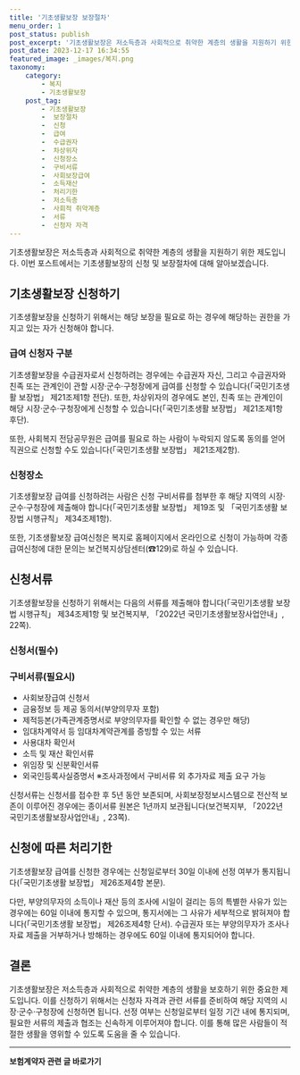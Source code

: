 ```yaml
---
title: '기초생활보장 보장절차'
menu_order: 1
post_status: publish
post_excerpt: '기초생활보장은 저소득층과 사회적으로 취약한 계층의 생활을 지원하기 위한 제도입니다. 이번 포스트에서는 기초생활보장의 신청 및 보장절차에 대해 알아보겠습니다.'
post_date: 2023-12-17 16:34:55
featured_image: _images/복지.png
taxonomy:
    category:
        - 복지
        - 기초생활보장
    post_tag:
        - 기초생활보장
        -  보장절차
        -  신청
        -  급여
        -  수급권자
        -  차상위자
        -  신청장소
        -  구비서류
        -  사회보장급여
        -  소득재산
        -  처리기한
        -  저소득층
        -  사회적 취약계층
        -  서류
        -  신청자 자격
---
```



기초생활보장은 저소득층과 사회적으로 취약한 계층의 생활을 지원하기 위한 제도입니다. 이번 포스트에서는 기초생활보장의 신청 및 보장절차에 대해 알아보겠습니다.

## 기초생활보장 신청하기

기초생활보장을 신청하기 위해서는 해당 보장을 필요로 하는 경우에 해당하는 권한을 가지고 있는 자가 신청해야 합니다.

### 급여 신청자 구분

기초생활보장을 수급권자로서 신청하려는 경우에는 수급권자 자신, 그리고 수급권자와 친족 또는 관계인이 관할 시장·군수·구청장에게 급여를 신청할 수 있습니다(「국민기초생활 보장법」 제21조제1항 전단). 또한, 차상위자의 경우에도 본인, 친족 또는 관계인이 해당 시장·군수·구청장에게 신청할 수 있습니다(「국민기초생활 보장법」 제21조제1항 후단). 

또한, 사회복지 전담공무원은 급여를 필요로 하는 사람이 누락되지 않도록 동의를 얻어 직권으로 신청할 수도 있습니다(「국민기초생활 보장법」 제21조제2항). 

### 신청장소

기초생활보장 급여를 신청하려는 사람은 신청 구비서류를 첨부한 후 해당 지역의 시장·군수·구청장에 제출해야 합니다(「국민기초생활 보장법」 제19조 및 「국민기초생활 보장법 시행규칙」 제34조제1항).

또한, 기초생활보장 급여신청은 복지로 홈페이지에서 온라인으로 신청이 가능하며 각종 급여신청에 대한 문의는 보건복지상담센터(☎129)로 하실 수 있습니다.

## 신청서류

기초생활보장을 신청하기 위해서는 다음의 서류를 제출해야 합니다(「국민기초생활 보장법 시행규칙」 제34조제1항 및 보건복지부, 「2022년 국민기초생활보장사업안내」, 22쪽).

### 신청서(필수)
### 구비서류(필요시)
- 사회보장급여 신청서
- 금융정보 등 제공 동의서(부양의무자 포함)
- 제적등본(가족관계증명서로 부양의무자를 확인할 수 없는 경우만 해당)
- 임대차계약서 등 임대차계약관계를 증빙할 수 있는 서류
- 사용대차 확인서
- 소득 및 재산 확인서류
- 위임장 및 신분확인서류
- 외국인등록사실증명서 ※조사과정에서 구비서류 외 추가자료 제출 요구 가능

신청서류는 신청서를 접수한 후 5년 동안 보존되며, 사회보장정보시스템으로 전산적 보존이 이루어진 경우에는 종이서류 원본은 1년까지 보관됩니다(보건복지부, 「2022년 국민기초생활보장사업안내」, 23쪽).

## 신청에 따른 처리기한

기초생활보장 급여를 신청한 경우에는 신청일로부터 30일 이내에 선정 여부가 통지됩니다(「국민기초생활 보장법」 제26조제4항 본문).

다만, 부양의무자의 소득이나 재산 등의 조사에 시일이 걸리는 등의 특별한 사유가 있는 경우에는 60일 이내에 통지할 수 있으며, 통지서에는 그 사유가 세부적으로 밝혀져야 합니다(「국민기초생활 보장법」 제26조제4항 단서). 수급권자 또는 부양의무자가 조사나 자료 제출을 거부하거나 방해하는 경우에도 60일 이내에 통지되어야 합니다.

## 결론

기초생활보장은 저소득층과 사회적으로 취약한 계층의 생활을 보호하기 위한 중요한 제도입니다. 이를 신청하기 위해서는 신청자 자격과 관련 서류를 준비하여 해당 지역의 시장·군수·구청장에 신청하면 됩니다. 선정 여부는 신청일로부터 일정 기간 내에 통지되며, 필요한 서류의 제출과 협조는 신속하게 이루어져야 합니다. 이를 통해 많은 사람들이 적절한 생활을 영위할 수 있도록 도움을 줄 수 있습니다.
<!-- wp:separator -->
<hr class="wp-block-separator has-alpha-channel-opacity"/>
<!-- /wp:separator -->

<!-- wp:group {"backgroundColor":"base","layout":{"type":"constrained"}} -->
<div class="wp-block-group has-base-background-color has-background"><!-- wp:paragraph {"align":"center","fontSize":"medium"} -->
<p class="has-text-align-center has-large-font-size"><strong>보험계약자 관련 글 바로가기</strong></p>
<!-- /wp:paragraph -->


<!-- wp:latest-posts
{"categories":[{"id":13963,"count":19,"description":"","link":"https://uknowlaw.com/category/%eb%b3%b4%ed%97%98%ea%b3%84%ec%95%bd%ec%9e%90/","name":"보험계약자","slug":"보험계약자","taxonomy":"category","parent":0,"meta":[],"_links":{"self":[{"href":"https://uknowlaw.com/wp-json/wp/v2/categories/13963"}],"collection":[{"href":"https://uknowlaw.com/wp-json/wp/v2/categories"}],"about":[{"href":"https://uknowlaw.com/wp-json/wp/v2/taxonomies/category"}],"wp:post_type":[{"href":"https://uknowlaw.com/wp-json/wp/v2/posts?categories=13963"}],"curies":[{"name":"wp","href":"https://api.w.org/{rel}","templated":true}]}}],"postsToShow":100,"excerptLength":28,"postLayout":"grid","columns":2,"featuredImageAlign":"left","featuredImageSizeSlug":"large","fontSize":"small"} /--></div>
<!-- /wp:group -->